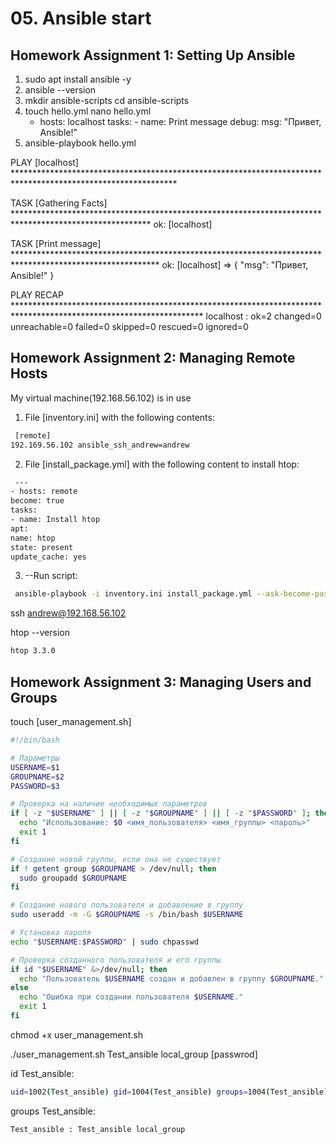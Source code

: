 # 05. Ansible start

## Homework Assignment 1: Setting Up Ansible
1. sudo apt install ansible -y
2. ansible --version
4. mkdir ansible-scripts
    cd ansible-scripts
5. touch hello.yml
    nano hello.yml
    - hosts: localhost
      tasks:
          - name: Print message
           debug:
             msg: "Привет, Ansible!"
6.   ansible-playbook hello.yml
   
PLAY [localhost] *************************************************************************************************************

TASK [Gathering Facts] *******************************************************************************************************
ok: [localhost]

TASK [Print message] *********************************************************************************************************
ok: [localhost] => {
    "msg": "Привет, Ansible!"
}

PLAY RECAP *******************************************************************************************************************
localhost                  : ok=2    changed=0    unreachable=0    failed=0    skipped=0    rescued=0    ignored=0

## Homework Assignment 2: Managing Remote Hosts
My virtual machine(192.168.56.102) is in use

1. File [inventory.ini] with the following contents:

```bash
 [remote]
192.169.56.102 ansible_ssh_andrew=andrew
```
2. File [install_package.yml] with the following content to install htop:

```bash
 ---
- hosts: remote
become: true
tasks:
- name: Install htop
apt:
name: htop
state: present
update_cache: yes
```
3. --Run script:
```bash
 ansible-playbook -i inventory.ini install_package.yml --ask-become-pass
```

ssh andrew@192.168.56.102

htop --version
```bash
htop 3.3.0
```

## Homework Assignment 3: Managing Users and Groups
touch [user_management.sh]

```bash
#!/bin/bash

# Параметры
USERNAME=$1
GROUPNAME=$2
PASSWORD=$3

# Проверка на наличие необходимых параметров
if [ -z "$USERNAME" ] || [ -z "$GROUPNAME" ] || [ -z "$PASSWORD" ]; then
  echo "Использование: $0 <имя_пользователя> <имя_группы> <пароль>"
  exit 1
fi

# Создание новой группы, если она не существует
if ! getent group $GROUPNAME > /dev/null; then
  sudo groupadd $GROUPNAME
fi

# Создание нового пользователя и добавление в группу
sudo useradd -m -G $GROUPNAME -s /bin/bash $USERNAME

# Установка пароля
echo "$USERNAME:$PASSWORD" | sudo chpasswd

# Проверка созданного пользователя и его группы
if id "$USERNAME" &>/dev/null; then
  echo "Пользователь $USERNAME создан и добавлен в группу $GROUPNAME."
else
  echo "Ошибка при создании пользователя $USERNAME."
  exit 1
fi
```
chmod +x user_management.sh

./user_management.sh Test_ansible local_group [passwrod]

id Test_ansible:
```bash
uid=1002(Test_ansible) gid=1004(Test_ansible) groups=1004(Test_ansible),1003(local_group)
```
groups Test_ansible:
```bash
Test_ansible : Test_ansible local_group
```



